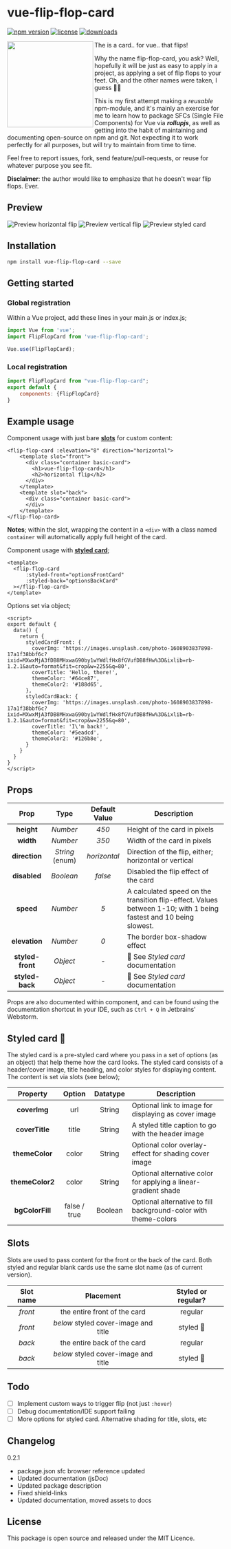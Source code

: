 # vue-flip-flop-card

[![npm version](https://img.shields.io/npm/v/vue-flip-flop-card.svg)](https://www.npmjs.com/package/vue-flip-flop-card)
[![license](https://img.shields.io/npm/l/vue-flip-flop-card.svg)](https://www.npmjs.com/package/vue-flip-flop-card)
[![downloads](https://img.shields.io/npm/dt/vue-flip-flop-card.svg)](https://www.npmjs.com/package/vue-flip-flop-card)

<img align="left" height="200" src="https://raw.githubusercontent.com/joakimvrangum/vue-flip-flop-card/314a7fddd0faa90699dea4ee858a8165e57bff8c/icon.svg?sanitze=true">

The is a card.. for vue.. that flips!

Why the name flip-flop-card, you ask? Well, hopefully it will be just as easy to
apply in a project, as applying a set of flip flops to your feet. Oh, and the other names were taken, I guess 🤷‍♂️

This is my first attempt making a _reusable_ npm-module, and it's mainly an exercise for me to learn how to package SFCs (Single File Components) for Vue via ***rollupjs***, as well as getting into the habit of maintaining and documenting open-source on npm and git. Not expecting it to work perfectly for all purposes, but will try to maintain from time to time.

Feel free to report issues, fork, send feature/pull-requests, or reuse for whatever purpose you see fit.

**Disclaimer**: the author would like to emphasize that he doesn't wear flip flops. Ever.

## Preview

![Preview horizontal flip](docs/preview1.gif)
![Preview vertical flip](docs/preview2.gif)
![Preview styled card](docs/preview3.gif)

## Installation

```bash
npm install vue-flip-flop-card --save
```

## Getting started


### Global registration

Within a Vue project, add these lines in your main.js or index.js;

```js
import Vue from 'vue';
import FlipFlopCard from 'vue-flip-flop-card';

Vue.use(FlipFlopCard);
```

### Local registration

```js
import FlipFlopCard from "vue-flip-flop-card";
export default {
    components: {FlipFlopCard}
}
```

## Example usage

Component usage with just bare <u>**slots**</u> for custom content:

```vue
<flip-flop-card :elevation="8" direction="horizontal">
    <template slot="front">
      <div class="container basic-card">
        <h1>vue-flip-flop-card</h1>
        <h2>horizontal flip</h2>
      </div>
    </template>
    <template slot="back">
      <div class="container basic-card">
      </div>
    </template>
</flip-flop-card>
```

**Notes**; within the slot, wrapping the content in a `<div>` with a class named `container` will automatically apply
full height of the card.

Component usage with <u>**styled card**</u>;

```vue
<template>
  <flip-flop-card
      :styled-front="optionsFrontCard"
      :styled-back="optionsBackCard"
  ></flip-flop-card>
</template>
```
Options set via object;
```vue
<script>
export default {
  data() {
    return {
      styledCardFront: {
        coverImg: 'https://images.unsplash.com/photo-1608903837898-17a1f38bbf6c?ixid=MXwxMjA3fDB8MHxwaG90by1wYWdlfHx8fGVufDB8fHw%3D&ixlib=rb-1.2.1&auto=format&fit=crop&w=2255&q=80',
        coverTitle: 'Hello, there!',
        themeColor: '#64ce87',
        themeColor2: '#188d65',
      },
      styledCardBack: {
        coverImg: 'https://images.unsplash.com/photo-1608903837898-17a1f38bbf6c?ixid=MXwxMjA3fDB8MHxwaG90by1wYWdlfHx8fGVufDB8fHw%3D&ixlib=rb-1.2.1&auto=format&fit=crop&w=2255&q=80',
        coverTitle: 'I\'m back!',
        themeColor: '#5eadcd',
        themeColor2: '#126b8e',
      }
    }
  }
}
</script>
```

## Props

Prop | Type | Default Value | Description
:---: | :---: | :---: | ---
**height** | *Number* | *450* | Height of the card in pixels
**width** | *Number* | *350* | Width of the card in pixels
**direction** | *String* (enum) | *horizontal* | Direction of the flip, either; horizontal or vertical
**disabled** | *Boolean* | *false* | Disabled the flip effect of the card
**speed** | *Number* | *5* | A calculated speed on the transition flip-effect. Values between 1-10; with 1 being fastest and 10 being slowest.
**elevation** | *Number* | *0* | The border box-shadow effect
**styled-front** | *Object* | - | 🎴 See _Styled card_ documentation
**styled-back** | *Object* | - | 🎴 See _Styled card_ documentation

Props are also documented within component, and can be found using the documentation shortcut in your IDE, such
as `Ctrl + Q` in Jetbrains' Webstorm.

## Styled card 🎴

The styled card is a pre-styled card where you pass in a set of options (as an object) that help theme how the card
looks. The styled card consists of a header/cover image, title heading, and color styles for displaying content. The
content is set via slots (see below);

Property | Option | Datatype | Description
:---: | :---: | :---: | ---
**coverImg** | url | String | Optional link to image for displaying as cover image
**coverTitle** | title | String | A styled title caption to go with the header image
**themeColor** | color | String | Optional color overlay-effect for shading cover image
**themeColor2** | color | String | Optional alternative color for applying a linear-gradient shade
**bgColorFill** | false / true | Boolean | Optional alternative to fill background-color with theme-colors

## Slots

Slots are used to pass content for the front or the back of the card. Both styled and regular blank cards use the same
slot name (as of current version).

Slot name | Placement | Styled or regular?
:---: | :---: | :---:
_front_ | the entire front of the card | regular
_front_ | _below_ styled cover-image and title | styled 🎴
_back_ | the entire back of the card | regular
_back_ | _below_ styled cover-image and title | styled 🎴

## Todo

- [ ] Implement custom ways to trigger flip (not just `:hover`)
- [ ] Debug documentation/IDE support failing
- [ ] More options for styled card. Alternative shading for title, slots, etc

## Changelog
0.2.1
- package.json sfc browser reference updated
- Updated documentation (jsDoc)
- Updated package description
- Fixed shield-links
- Updated documentation, moved assets to docs


## License

This package is open source and released under the MIT Licence.
